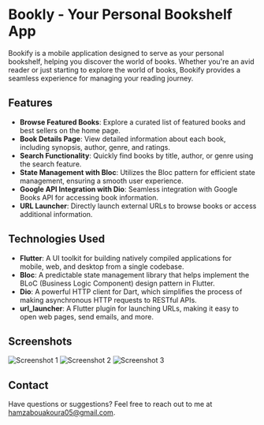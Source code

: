 # Bookly - Your Personal Bookshelf App

Bookify is a mobile application designed to serve as your personal bookshelf, helping you discover the world of books. Whether you're an avid reader or just starting to explore the world of books, Bookify provides a seamless experience for managing your reading journey.


## Features

- **Browse Featured Books**: Explore a curated list of featured books and best sellers on the home page.
- **Book Details Page**: View detailed information about each book, including synopsis, author, genre, and ratings.
- **Search Functionality**: Quickly find books by title, author, or genre using the search feature.
- **State Management with Bloc**: Utilizes the Bloc pattern for efficient state management, ensuring a smooth user experience.
- **Google API Integration with Dio**: Seamless integration with Google Books API for accessing book information.
- **URL Launcher**: Directly launch external URLs to browse books or access additional information.

## Technologies Used

- **Flutter**: A UI toolkit for building natively compiled applications for mobile, web, and desktop from a single codebase.
- **Bloc**: A predictable state management library that helps implement the BLoC (Business Logic Component) design pattern in Flutter.
- **Dio**: A powerful HTTP client for Dart, which simplifies the process of making asynchronous HTTP requests to RESTful APIs.
- **url_launcher**: A Flutter plugin for launching URLs, making it easy to open web pages, send emails, and more.

## Screenshots

![Screenshot 1](screenshots/screenshot1.png)
![Screenshot 2](screenshots/screenshot2.png)
![Screenshot 3](screenshots/screenshot3.png)


## Contact

Have questions or suggestions? Feel free to reach out to me at [hamzabouakoura05@gmail.com](mailto:hamzabouakoura05@gmail.com).
